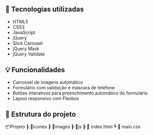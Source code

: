 ## 🔧 Tecnologias utilizadas

- HTML5
- CSS3
- JavaScript
- jQuery
- Slick Carousel
- jQuery Mask
- jQuery Validate

## 💡 Funcionalidades

- Carrossel de imagens automático
- Formulário com validação e máscara de telefone
- Botões interativos para preenchimento automático do formulário
- Layout responsivo com Flexbox

## 📁 Estrutura do projeto

📦Projeto
┣ 📂icones
┣ 📂images
┣ 📂js
┣ 📄 index.html
┗ 📄 main.css
